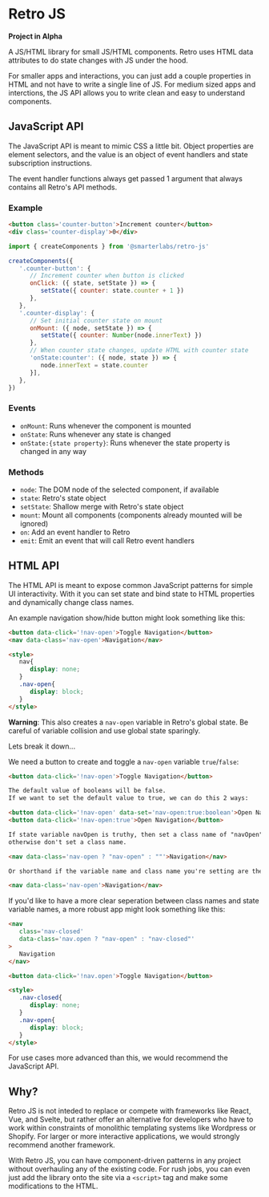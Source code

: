 # Retro JS

**Project in Alpha**

A JS/HTML library for small JS/HTML components. Retro uses HTML data attributes to do state changes with JS under the hood.

For smaller apps and interactions, you can just add a couple properties in HTML and not have to write a single line of JS. For medium sized apps and interctions, the JS API allows you to write clean and easy to understand components.

## JavaScript API

The JavaScript API is meant to mimic CSS a little bit. Object properties are element selectors, and the value is an object of event handlers and state subscription instructions.

The event handler functions always get passed 1 argument that always contains all Retro's API methods.

### Example

```html
<button class='counter-button'>Increment counter</button>
<div class='counter-display'>0</div>
```

```js
import { createComponents } from '@smarterlabs/retro-js'

createComponents({
   '.counter-button': {
      // Increment counter when button is clicked
      onClick: ({ state, setState }) => {
         setState({ counter: state.counter + 1 })
      },
   },
   '.counter-display': {
      // Set initial counter state on mount
      onMount: ({ node, setState }) => {
         setState({ counter: Number(node.innerText) })
      },
      // When counter state changes, update HTML with counter state
      'onState:counter': ({ node, state }) => {
         node.innerText = state.counter
      }],
   },
})
```

### Events

- `onMount`: Runs whenever the component is mounted
- `onState`: Runs whenever any state is changed
- `onState:{state property}`: Runs whenever the state property is changed in any way


### Methods

- `node`: The DOM node of the selected component, if available
- `state`: Retro's state object
- `setState`: Shallow merge with Retro's state object
- `mount`: Mount all components (components already mounted will be ignored)
- `on`: Add an event handler to Retro
- `emit`: Emit an event that will call Retro event handlers

## HTML API

The HTML API is meant to expose common JavaScript patterns for simple UI interactivity. With it you can set state and bind state to HTML properties and dynamically change class names.

An example navigation show/hide button might look something like this:

```html
<button data-click='!nav-open'>Toggle Navigation</button>
<nav data-class='nav-open'>Navigation</nav>

<style>
   nav{
      display: none;
   }
   .nav-open{
      display: block;
   }
</style>
```

**Warning**: This also creates a `nav-open` variable in Retro's global state. Be careful of variable collision and use global state sparingly.

Lets break it down...

We need a button to create and toggle a `nav-open` variable `true`/`false`:

```html
<button data-click='!nav-open'>Toggle Navigation</button>

The default value of booleans will be false.
If we want to set the default value to true, we can do this 2 ways:

<button data-click='!nav-open' data-set='nav-open:true:boolean'>Open Navigation</button>
<button data-click='!nav-open:true'>Open Navigation</button>
```

```html
If state variable navOpen is truthy, then set a class name of "navOpen",
otherwise don't set a class name.

<nav data-class='nav-open ? "nav-open" : ""'>Navigation</nav>

Or shorthand if the variable name and class name you're setting are the same:

<nav data-class='nav-open'>Navigation</nav>
```

If you'd like to have a more clear seperation between class names and
state variable names, a more robust app might look something like this:

```html
<nav
   class='nav-closed'
   data-class='nav.open ? "nav-open" : "nav-closed"'
>
   Navigation
</nav>

<button data-click='!nav.open'>Toggle Navigation</button>

<style>
   .nav-closed{
      display: none;
   }
   .nav-open{
      display: block;
   }
</style>
```

For use cases more advanced than this, we would recommend the JavaScript API.

## Why?

Retro JS is not inteded to replace or compete with frameworks like React, Vue, and Svelte, but rather offer an alternative for developers who have to work within constraints of monolithic templating systems like Wordpress or Shopify. For larger or more interactive applications, we would strongly recommend another framework.

With Retro JS, you can have component-driven patterns in any project without overhauling any of the existing code. For rush jobs, you can even just add the library onto the site via a `<script>` tag and make some modifications to the HTML.